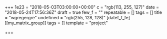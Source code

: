 +++
1e23 = "2018-05-03T03:00:00+00:00"
c = "rgb(113, 255, 127)"
date = "2018-05-24T17:56:36Z"
draft = true
few_f = ""
repeatable = []
tags = []
title = "wgregergre"
undefined = "rgb(255, 128, 128)"
[datef_f_fe]
[[my_matrix_group]]
tags = []
template = "project"

+++
